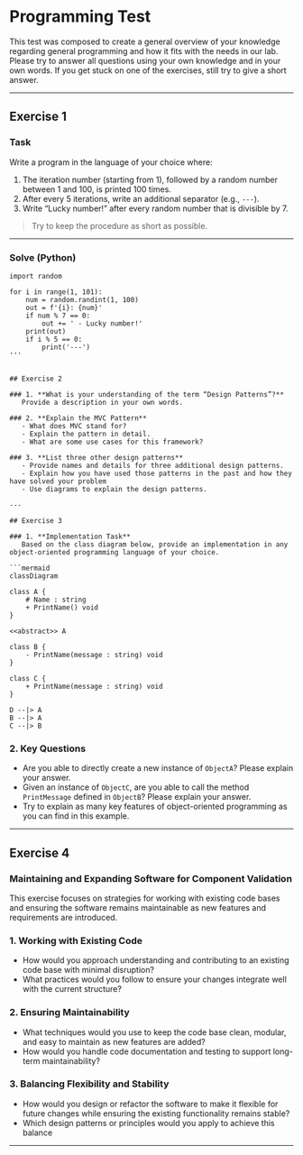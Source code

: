 # Programming Test

This test was composed to create a general overview of your knowledge regarding general programming and how it fits with the needs in our lab. Please try to answer all questions using your own knowledge and in your own words. If you get stuck on one of the exercises, still try to give a short answer.

---

## Exercise 1

### Task
Write a program in the language of your choice where:

1. The iteration number (starting from 1), followed by a random number between 1 and 100, is printed 100 times.
2. After every 5 iterations, write an additional separator (e.g., `---`).
3. Write “Lucky number!” after every random number that is divisible by 7.

> Try to keep the procedure as short as possible.

---

### Solve (Python)

```{python}
import random

for i in range(1, 101):
    num = random.randint(1, 100)
    out = f'{i}: {num}'
    if num % 7 == 0:
        out += ' - Lucky number!'
    print(out)
    if i % 5 == 0:
        print('---')
'''

   
## Exercise 2

### 1. **What is your understanding of the term “Design Patterns”?**  
   Provide a description in your own words.

### 2. **Explain the MVC Pattern**  
   - What does MVC stand for?  
   - Explain the pattern in detail.  
   - What are some use cases for this framework?

### 3. **List three other design patterns**  
   - Provide names and details for three additional design patterns.
   - Explain how you have used those patterns in the past and how they have solved your problem  
   - Use diagrams to explain the design patterns.

---

## Exercise 3

### 1. **Implementation Task**  
   Based on the class diagram below, provide an implementation in any object-oriented programming language of your choice.
   
```mermaid
classDiagram

class A {
	# Name : string
	+ PrintName() void
}

<<abstract>> A

class B {
	- PrintName(message : string) void
}

class C {
	+ PrintName(message : string) void
}

D --|> A
B --|> A
C --|> B
```

### 2. **Key Questions**  
   - Are you able to directly create a new instance of `ObjectA`? Please explain your answer.  
   - Given an instance of `ObjectC`, are you able to call the method `PrintMessage` defined in `ObjectB`? Please explain your answer.  
   - Try to explain as many key features of object-oriented programming as you can find in this example.

---

## Exercise 4

### Maintaining and Expanding Software for Component Validation

This exercise focuses on strategies for working with existing code bases and ensuring the software remains maintainable as new features and requirements are introduced.

### 1. **Working with Existing Code**  
- How would you approach understanding and contributing to an existing code base with minimal disruption?  
- What practices would you follow to ensure your changes integrate well with the current structure?  

### 2. **Ensuring Maintainability**  
- What techniques would you use to keep the code base clean, modular, and easy to maintain as new features are added?  
- How would you handle code documentation and testing to support long-term maintainability?  

### 3. **Balancing Flexibility and Stability**  
- How would you design or refactor the software to make it flexible for future changes while ensuring the existing functionality remains stable?  
- Which design patterns or principles would you apply to achieve this balance
---
